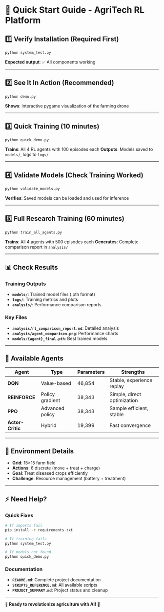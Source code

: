 # 🚀 Quick Start Guide - AgriTech RL Platform

## 1️⃣ **Verify Installation** (Required First)
```bash
python system_test.py
```
**Expected output**: ✅ All components working

---

## 2️⃣ **See It In Action** (Recommended)
```bash
python demo.py
```
**Shows**: Interactive pygame visualization of the farming drone

---

## 3️⃣ **Quick Training** (10 minutes)
```bash
python quick_demo.py
```
**Trains**: All 4 RL agents with 100 episodes each
**Outputs**: Models saved to `models/`, logs to `logs/`

---

## 4️⃣ **Validate Models** (Check Training Worked)
```bash
python validate_models.py
```
**Verifies**: Saved models can be loaded and used for inference

---

## 5️⃣ **Full Research Training** (60 minutes)
```bash
python train_all_agents.py
```
**Trains**: All 4 agents with 500 episodes each
**Generates**: Complete comparison report in `analysis/`

---

## 📊 **Check Results**

### Training Outputs
- **`models/`**: Trained model files (.pth format)
- **`logs/`**: Training metrics and plots
- **`analysis/`**: Performance comparison reports

### Key Files
- **`analysis/rl_comparison_report.md`**: Detailed analysis
- **`analysis/agent_comparison.png`**: Performance charts
- **`models/{agent}_final.pth`**: Best trained models

---

## 🤖 **Available Agents**

| Agent | Type | Parameters | Strengths |
|-------|------|------------|-----------|
| **DQN** | Value-based | 46,854 | Stable, experience replay |
| **REINFORCE** | Policy gradient | 38,343 | Simple, direct optimization |
| **PPO** | Advanced policy | 38,343 | Sample efficient, stable |
| **Actor-Critic** | Hybrid | 19,399 | Fast convergence |

---

## 🎯 **Environment Details**
- **Grid**: 15×15 farm field
- **Actions**: 6 discrete (move + treat + charge)
- **Goal**: Treat diseased crops efficiently
- **Challenge**: Resource management (battery + treatment)

---

## ⚡ **Need Help?**

### Quick Fixes
```bash
# If imports fail
pip install -r requirements.txt

# If training fails
python system_test.py

# If models not found
python quick_demo.py
```

### Documentation
- **`README.md`**: Complete project documentation
- **`SCRIPTS_REFERENCE.md`**: All available scripts
- **`PROJECT_SUMMARY.md`**: Project status and cleanup

---

**🌾 Ready to revolutionize agriculture with AI!** 🤖
